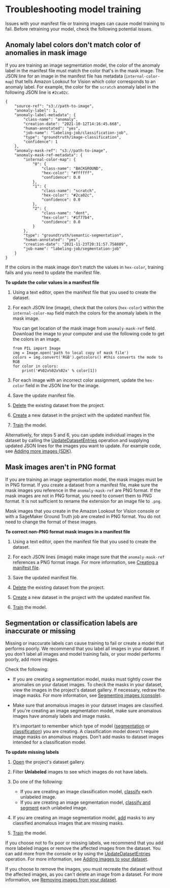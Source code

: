 # Troubleshooting model training<a name="troubleshoot-model-training"></a>

Issues with your manifest file or training images can cause model training to fail\. Before retraining your model, check the following potential issues\. 

## Anomaly label colors don't match color of anomalies in mask image<a name="troublehooting-color-matching"></a>

If you are training an image segmentation model, the color of the anomaly label in the manifest file must match the color that's in the mask image\. The JSON line for an image in the manifest file has metadata \(`internal-color-map`\) that tells Amazon Lookout for Vision which color corresponds to an anomaly label\. For example, the color for the `scratch` anomaly label in the following JSON line is `#2ca02c`\.

```
{
    "source-ref": "s3://path-to-image",
    "anomaly-label": 1,
    "anomaly-label-metadata": {
        "class-name": "anomaly",
        "creation-date": "2021-10-12T14:16:45.668",
        "human-annotated": "yes",
        "job-name": "labeling-job/classification-job",
        "type": "groundtruth/image-classification",
        "confidence": 1
    },
    "anomaly-mask-ref": "s3://path-to-image",
    "anomaly-mask-ref-metadata": {
        "internal-color-map": {
            "0": {
                "class-name": "BACKGROUND",
                "hex-color": "#ffffff",
                "confidence": 0.0
            },
            "1": {
                "class-name": "scratch",
                "hex-color": "#2ca02c",
                "confidence": 0.0
            },
            "2": {
                "class-name": "dent",
                "hex-color": "#1f77b4",
                "confidence": 0.0
            }
        },
        "type": "groundtruth/semantic-segmentation",
        "human-annotated": "yes",
        "creation-date": "2021-11-23T20:31:57.758889",
        "job-name": "labeling-job/segmentation-job"
    }
}
```

If the colors in the mask image don't match the values in `hex-color`, training fails and you need to update the manifest file\. 

**To update the color values in a manifest file**

1. Using a text editor, open the manifest file that you used to create the dataset\.

1. For each JSON line \(image\), check that the colors \(`hex-color`\) within the `internal-color-map` field match the colors for the anomaly labels in the mask image\. 

   You can get location of the mask image from `anomaly-mask-ref` field\. Download the image to your computer and use the following code to get the colors in an image\. 

   ```
   from PIL import Image
   img = Image.open('path to local copy of mask file')
   colors = img.convert('RGB').getcolors() #this converts the mode to RGB
   for color in colors:    
       print('#%02x%02x%02x' % color[1])
   ```

1. For each image with an incorrect color assignment, update the `hex-color` field in the JSON line for the image\. 

1. Save the update manifest file\.

1. [Delete](delete-dataset.md) the existing dataset from the project\. 

1. [Create](create-dataset-use-manifest.md) a new dataset in the project with the updated manifest file\.

1. [Train](model-train.md) the model\.

Alternatively, for steps 5 and 6, you can update individual images in the dataset by calling the [UpdateDatasetEntries](https://docs.aws.amazon.com/lookout-for-vision/latest/APIReference/API_UpdateDatasetEntries.html) operation and supplying updated JSON lines for the images you want to update\. For example code, see [Adding more images \(SDK\)](edit-dataset.md#add-more-images-dataset-sdk)\.

## Mask images aren't in PNG format<a name="mask-image-format"></a>

If you are training an image segmentation model, the mask images must be in PNG format\. If you create a dataset from a manifest file, make sure the mask images you reference in the `anomaly-mask-ref` are PNG format\. If the mask images are not in PNG format, you need to convert them to PNG format\. It is not sufficient to rename the extension for an image file to `.png`\.

Mask images that you create in the Amazon Lookout for Vision console or with a SageMaker Ground Truth job are created in PNG format\. You do not need to change the format of these images\. 

**To correct non\-PNG format mask images in a manifest file**

1. Using a text editor, open the manifest file that you used to create the dataset\.

1. For each JSON lines \(image\) make image sure that the `anomaly-mask-ref` references a PNG format image\. For more information, see [Creating a manifest file](manifest-files.md)\.

1. Save the updated manifest file\.

1. [Delete](delete-dataset.md) the existing dataset from the project\. 

1. [Create](create-dataset-use-manifest.md) a new dataset in the project with the updated manifest file\.

1. [Train](model-train.md) the model\.

## Segmentation or classification labels are inaccurate or missing<a name="missing-inaccurate-labels"></a>

Missing or inaccurate labels can cause training to fail or create a model that performs poorly\. We recommend that you label all images in your dataset\. If you don't label all images and model training fails, or your model performs poorly, add more images\.

Check the following:
+ If you are creating a segmentation model, masks must tightly cover the anomalies on your dataset images\. To check the masks in your dataset, view the images in the project's dataset gallery\. If necessary, redraw the image masks\. For more information, see [Segmenting images \(console\)](segment-image.md)\.
+ Make sure that anomalous images in your dataset images are classified\. If you're creating an image segmentation model, make sure anomalous images have anomaly labels and image masks\.

  

  It's important to remember which type of model \([segmentation](understanding.md#ud-image-segmentation) or [classification](understanding.md#ud-image-classification)\) you are creating\. A classification model doesn't require image masks on anomalous images\. Don't add masks to dataset images intended for a classification model\.

**To update missing labels**

  1. [Open](view-datasets.md) the project's dataset gallery\.

  1. Filter **Unlabeled** images to see which images do not have labels\.

  1. Do one of the following:
     + If you are creating an image classification model, [classify](model-label.md) each unlabeled image\.
     + If you are creating an image segmentation model, [classify and segment](segment-image.md) each unlabeled image\.

  1. If you are creating an image segmentation model, [add](segment-image.md#segment-image-annotation-tool) masks to any classified anomalous images that are missing masks\.

  1. [Train](model-train.md) the model\.

If you choose not to fix poor or missing labels, we recommend that you add more labeled images or remove the affected images from the dataset\. You can add more from the console or by using the [UpdateDatasetEntries](https://docs.aws.amazon.com/lookout-for-vision/latest/APIReference/API_UpdateDatasetEntries.html) operation\. For more information, see [Adding images to your dataset](edit-dataset.md)\.

If you choose to remove the images, you must recreate the dataset without the affected images, as you can't delete an image from a dataset\. For more information, see [Removing images from your dataset](edit-dataset-remove-images.md)\.